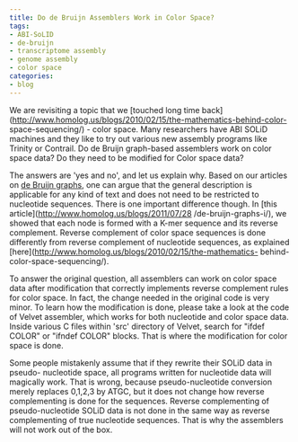 ```yaml
---
title: Do de Bruijn Assemblers Work in Color Space?
tags:
- ABI-SoLID
- de-bruijn
- transcriptome assembly
- genome assembly
- color space
categories:
- blog
---
```

We are revisiting a topic that we [touched long time
back](http://www.homolog.us/blogs/2010/02/15/the-mathematics-behind-color-
space-sequencing/) \- color space. Many researchers have ABI SOLiD machines
and they like to try out various new assembly programs like Trinity or
Contrail. Do de Bruijn graph-based assemblers work on color space data? Do
they need to be modified for Color space data?
<!--more-->

The answers are 'yes and no', and let us explain why. Based on our articles on
[de Bruijn graphs](http://www.homolog.us/blogs/category/de-bruijn/), one can
argue that the general description is applicable for any kind of text and does
not need to be restricted to nucleotide sequences. There is one important
difference though. In [this article](http://www.homolog.us/blogs/2011/07/28
/de-bruijn-graphs-i/), we showed that each node is formed with a K-mer
sequence and its reverse complement. Reverse complement of color space
sequences is done differently from reverse complement of nucleotide sequences,
as explained [here](http://www.homolog.us/blogs/2010/02/15/the-mathematics-
behind-color-space-sequencing/).

To answer the original question, all assemblers can work on color space data
after modification that correctly implements reverse complement rules for
color space. In fact, the change needed in the original code is very minor. To
learn how the modification is done, please take a look at the code of Velvet
assembler, which works for both nucleotide and color space data. Inside
various C files within 'src' directory of Velvet, search for "ifdef COLOR" or
"ifndef COLOR" blocks. That is where the modification for color space is done.

Some people mistakenly assume that if they rewrite their SOLiD data in pseudo-
nucleotide space, all programs written for nucleotide data will magically
work. That is wrong, because pseudo-nucleotide conversion merely replaces
0,1,2,3 by ATGC, but it does not change how reverse complementing is done for
the sequences. Reverse complementing of pseudo-nucleotide SOLiD data is not
done in the same way as reverse complementing of true nucleotide sequences.
That is why the assemblers will not work out of the box.

